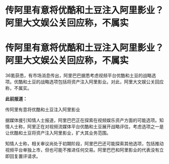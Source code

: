 # 传阿里有意将优酷和土豆注入阿里影业？阿里大文娱公关回应称，不属实

# 传阿里有意将优酷和土豆注入阿里影业？阿里大文娱公关回应称，不属实

36氪获悉，有市场消息传出，阿里巴巴据悉考虑视频平台优酷和土豆的战略选项。优酷和土豆的战略选项包括将资产注入阿里影业。对此，阿里大文娱公关回应称，不属实。

**此前报道：**

传阿里有意将优酷和土豆注入阿里影业

据媒体援引知情人士报道，阿里巴巴正在探索在视频娱乐资产方面的可能选项。知情人士称，阿里正在对视频流媒体平台优酷和土豆展开战略评估，考虑选项之一是让优酷和土豆将资产注入阿里影业，扩大其业务范围。

知情人士称，相关审议尚处于初期阶段，阿里巴巴还可能探索其他选项，包括推动视频平台单独上市，但也可能不推进任何交易。阿里巴巴和阿里影业的代表没有立即回复置评请求。

